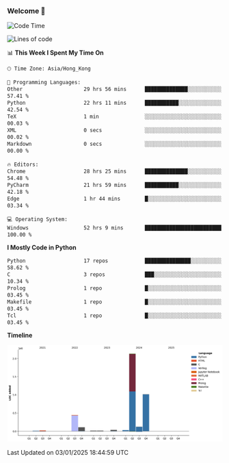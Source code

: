 ### Welcome 👋

<!--START_SECTION:waka-->
![Code Time](http://img.shields.io/badge/Code%20Time-1%2C267%20hrs%2014%20mins-blue)

![Lines of code](https://img.shields.io/badge/From%20Hello%20World%20I%27ve%20Written-3.9%20million%20lines%20of%20code-blue)

📊 **This Week I Spent My Time On** 

```text
🕑︎ Time Zone: Asia/Hong_Kong

💬 Programming Languages: 
Other                    29 hrs 56 mins      ██████████████░░░░░░░░░░░   57.41 % 
Python                   22 hrs 11 mins      ███████████░░░░░░░░░░░░░░   42.54 % 
TeX                      1 min               ░░░░░░░░░░░░░░░░░░░░░░░░░   00.03 % 
XML                      0 secs              ░░░░░░░░░░░░░░░░░░░░░░░░░   00.02 % 
Markdown                 0 secs              ░░░░░░░░░░░░░░░░░░░░░░░░░   00.00 % 

🔥 Editors: 
Chrome                   28 hrs 25 mins      ██████████████░░░░░░░░░░░   54.48 % 
PyCharm                  21 hrs 59 mins      ███████████░░░░░░░░░░░░░░   42.18 % 
Edge                     1 hr 44 mins        █░░░░░░░░░░░░░░░░░░░░░░░░   03.34 % 

💻 Operating System: 
Windows                  52 hrs 9 mins       █████████████████████████   100.00 % 
```

**I Mostly Code in Python** 

```text
Python                   17 repos            ███████████████░░░░░░░░░░   58.62 % 
C                        3 repos             ███░░░░░░░░░░░░░░░░░░░░░░   10.34 % 
Prolog                   1 repo              █░░░░░░░░░░░░░░░░░░░░░░░░   03.45 % 
Makefile                 1 repo              █░░░░░░░░░░░░░░░░░░░░░░░░   03.45 % 
Tcl                      1 repo              █░░░░░░░░░░░░░░░░░░░░░░░░   03.45 % 
```



**Timeline**

![Lines of Code chart](https://raw.githubusercontent.com/xhj2501/xhj2501/main/assets/bar_graph.png)


 Last Updated on 03/01/2025 18:44:59 UTC
<!--END_SECTION:waka-->

